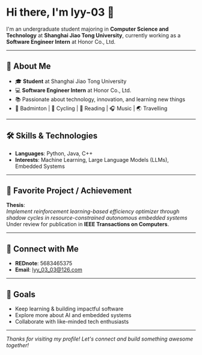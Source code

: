 # Hi there, I'm lyy-03 👋

I'm an undergraduate student majoring in **Computer Science and Technology** at **Shanghai Jiao Tong University**, currently working as a **Software Engineer Intern** at Honor Co., Ltd.

---

## 🚀 About Me

- 🎓 **Student** at Shanghai Jiao Tong University  
- 💻 **Software Engineer Intern** at Honor Co., Ltd.
- 📚 Passionate about technology, innovation, and learning new things
- 🏸 Badminton | 🚴 Cycling | 📖 Reading | 🎧 Music | 🌏 Travelling

---

## 🛠️ Skills & Technologies

- **Languages**: Python, Java, C++
- **Interests**: Machine Learning, Large Language Models (LLMs), Embedded Systems

---

## 🌟 Favorite Project / Achievement

**Thesis**:  
*Implement reinforcement learning-based efficiency optimizer through shadow cycles in resource-constrained autonomous embedded systems*  
Under review for publication in **IEEE Transactions on Computers**.

---

## 📲 Connect with Me

- **REDnote**: 5683465375
- **Email**: lyy_03_03@126.com

---

## 🎯 Goals

- Keep learning & building impactful software
- Explore more about AI and embedded systems
- Collaborate with like-minded tech enthusiasts

---

_Thanks for visiting my profile! Let's connect and build something awesome together!_

